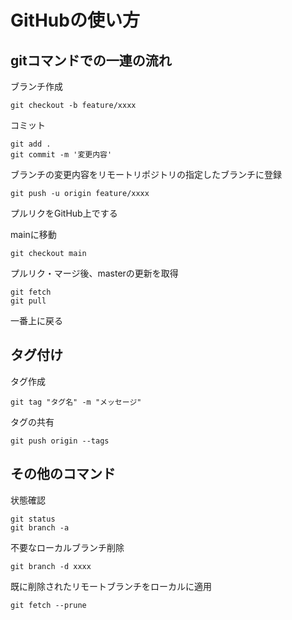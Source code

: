 # GitHubの使い方
## gitコマンドでの一連の流れ

ブランチ作成
```
git checkout -b feature/xxxx
```

コミット
```
git add .
git commit -m '変更内容'
```

ブランチの変更内容をリモートリポジトリの指定したブランチに登録
```
git push -u origin feature/xxxx
```

プルリクをGitHub上でする

mainに移動
```
git checkout main
```

プルリク・マージ後、masterの更新を取得
```
git fetch
git pull
```

一番上に戻る

## タグ付け

タグ作成
```
git tag "タグ名" -m "メッセージ"
```

タグの共有
```
git push origin --tags
```

## その他のコマンド
状態確認
```
git status
git branch -a
```

不要なローカルブランチ削除
```
git branch -d xxxx
```

既に削除されたリモートブランチをローカルに適用
```
git fetch --prune
```
